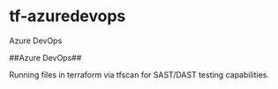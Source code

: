# tf-azuredevops
Azure DevOps 

##Azure DevOps##

Running files in terraform via tfscan for SAST/DAST testing capabilities.
